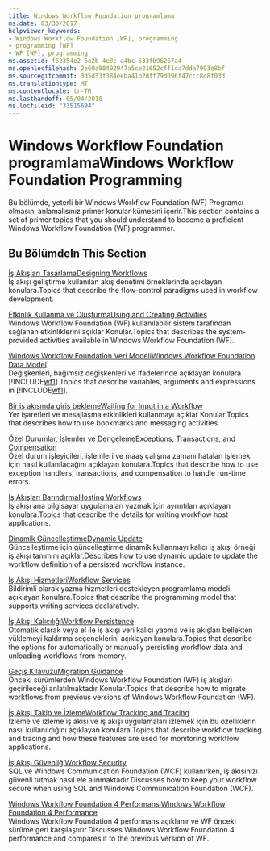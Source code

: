 ```yaml
---
title: Windows Workflow Foundation programlama
ms.date: 03/30/2017
helpviewer_keywords:
- Windows Workflow Foundation [WF], programming
- programming [WF]
- WF [WF], programming
ms.assetid: f62354e2-6a2b-4e8c-a4bc-533fb96267a4
ms.openlocfilehash: 2e60a98492947a5ce21652cff1ca7dda7993e8bf
ms.sourcegitcommit: 3d5d33f384eeba41b2dff79d096f47ccc8d8f03d
ms.translationtype: MT
ms.contentlocale: tr-TR
ms.lasthandoff: 05/04/2018
ms.locfileid: "33515694"
---
```

# <a name="windows-workflow-foundation-programming"></a><span data-ttu-id="e00d7-102">Windows Workflow Foundation programlama</span><span class="sxs-lookup"><span data-stu-id="e00d7-102">Windows Workflow Foundation Programming</span></span>
<span data-ttu-id="e00d7-103">Bu bölümde, yeterli bir Windows Workflow Foundation (WF) Programcı olmasını anlamalısınız primer konular kümesini içerir.</span><span class="sxs-lookup"><span data-stu-id="e00d7-103">This section contains a set of primer topics that you should understand to become a proficient Windows Workflow Foundation (WF) programmer.</span></span>  
  
## <a name="in-this-section"></a><span data-ttu-id="e00d7-104">Bu Bölümde</span><span class="sxs-lookup"><span data-stu-id="e00d7-104">In This Section</span></span>  
 [<span data-ttu-id="e00d7-105">İş Akışları Tasarlama</span><span class="sxs-lookup"><span data-stu-id="e00d7-105">Designing Workflows</span></span>](../../../docs/framework/windows-workflow-foundation/designing-workflows.md)  
 <span data-ttu-id="e00d7-106">İş akışı geliştirme kullanılan akış denetimi örneklerinde açıklayan konulara.</span><span class="sxs-lookup"><span data-stu-id="e00d7-106">Topics that describe the flow-control paradigms used in workflow development.</span></span>  
  
 [<span data-ttu-id="e00d7-107">Etkinlik Kullanma ve Oluşturma</span><span class="sxs-lookup"><span data-stu-id="e00d7-107">Using and Creating Activities</span></span>](../../../docs/framework/windows-workflow-foundation/using-and-creating-activities.md)  
 <span data-ttu-id="e00d7-108">Windows Workflow Foundation (WF) kullanılabilir sistem tarafından sağlanan etkinliklerini açıklar Konular.</span><span class="sxs-lookup"><span data-stu-id="e00d7-108">Topics that describes the system-provided activities available in Windows Workflow Foundation (WF).</span></span>  
  
 [<span data-ttu-id="e00d7-109">Windows Workflow Foundation Veri Modeli</span><span class="sxs-lookup"><span data-stu-id="e00d7-109">Windows Workflow Foundation Data Model</span></span>](../../../docs/framework/windows-workflow-foundation/data-model.md)  
 <span data-ttu-id="e00d7-110">Değişkenleri, bağımsız değişkenleri ve ifadelerinde açıklayan konulara [!INCLUDE[wf1](../../../includes/wf1-md.md)].</span><span class="sxs-lookup"><span data-stu-id="e00d7-110">Topics that describe variables, arguments and expressions in [!INCLUDE[wf1](../../../includes/wf1-md.md)].</span></span>  
  
 [<span data-ttu-id="e00d7-111">Bir iş akışında giriş bekleme</span><span class="sxs-lookup"><span data-stu-id="e00d7-111">Waiting for Input in a Workflow</span></span>](../../../docs/framework/windows-workflow-foundation/waiting-for-input-in-a-workflow.md)  
 <span data-ttu-id="e00d7-112">Yer işaretleri ve mesajlaşma etkinlikleri kullanmayı açıklar Konular.</span><span class="sxs-lookup"><span data-stu-id="e00d7-112">Topics that describes how to use bookmarks and messaging activities.</span></span>  
  
 [<span data-ttu-id="e00d7-113">Özel Durumlar, İşlemler ve Dengeleme</span><span class="sxs-lookup"><span data-stu-id="e00d7-113">Exceptions, Transactions, and Compensation</span></span>](../../../docs/framework/windows-workflow-foundation/exceptions-transactions-and-compensation.md)  
 <span data-ttu-id="e00d7-114">Özel durum işleyicileri, işlemleri ve maaş çalışma zamanı hataları işlemek için nasıl kullanılacağını açıklayan konulara.</span><span class="sxs-lookup"><span data-stu-id="e00d7-114">Topics that describe how to use exception handlers, transactions, and compensation to handle run-time errors.</span></span>  
  
 [<span data-ttu-id="e00d7-115">İş Akışları Barındırma</span><span class="sxs-lookup"><span data-stu-id="e00d7-115">Hosting Workflows</span></span>](../../../docs/framework/windows-workflow-foundation/hosting-workflows.md)  
 <span data-ttu-id="e00d7-116">İş akışı ana bilgisayar uygulamaları yazmak için ayrıntıları açıklayan konulara.</span><span class="sxs-lookup"><span data-stu-id="e00d7-116">Topics that describe the details for writing workflow host applications.</span></span>  
  
 [<span data-ttu-id="e00d7-117">Dinamik Güncelleştirme</span><span class="sxs-lookup"><span data-stu-id="e00d7-117">Dynamic Update</span></span>](../../../docs/framework/windows-workflow-foundation/dynamic-update.md)  
 <span data-ttu-id="e00d7-118">Güncelleştirme için güncelleştirme dinamik kullanmayı kalıcı iş akışı örneği iş akışı tanımını açıklar.</span><span class="sxs-lookup"><span data-stu-id="e00d7-118">Describes how to use dynamic update to update the workflow definition of a persisted workflow instance.</span></span>  
  
 [<span data-ttu-id="e00d7-119">İş Akışı Hizmetleri</span><span class="sxs-lookup"><span data-stu-id="e00d7-119">Workflow Services</span></span>](../../../docs/framework/wcf/feature-details/workflow-services.md)  
 <span data-ttu-id="e00d7-120">Bildirimli olarak yazma hizmetleri destekleyen programlama modeli açıklayan konulara.</span><span class="sxs-lookup"><span data-stu-id="e00d7-120">Topics that describe the programming model that supports writing services declaratively.</span></span>  
  
 [<span data-ttu-id="e00d7-121">İş Akışı Kalıcılığı</span><span class="sxs-lookup"><span data-stu-id="e00d7-121">Workflow Persistence</span></span>](../../../docs/framework/windows-workflow-foundation/workflow-persistence.md)  
 <span data-ttu-id="e00d7-122">Otomatik olarak veya el ile iş akışı veri kalıcı yapma ve iş akışları bellekten yüklemeyi kaldırma seçeneklerini açıklayan konulara.</span><span class="sxs-lookup"><span data-stu-id="e00d7-122">Topics that describe the options for automatically or manually persisting workflow data and unloading workflows from memory.</span></span>  
  
 [<span data-ttu-id="e00d7-123">Geçiş Kılavuzu</span><span class="sxs-lookup"><span data-stu-id="e00d7-123">Migration Guidance</span></span>](../../../docs/framework/windows-workflow-foundation/migration-guidance.md)  
 <span data-ttu-id="e00d7-124">Önceki sürümlerden Windows Workflow Foundation (WF) iş akışları geçirileceği anlatılmaktadır Konular.</span><span class="sxs-lookup"><span data-stu-id="e00d7-124">Topics that describe how to migrate workflows from previous versions of Windows Workflow Foundation (WF).</span></span>  
  
 [<span data-ttu-id="e00d7-125">İş Akışı Takip ve İzleme</span><span class="sxs-lookup"><span data-stu-id="e00d7-125">Workflow Tracking and Tracing</span></span>](../../../docs/framework/windows-workflow-foundation/workflow-tracking-and-tracing.md)  
 <span data-ttu-id="e00d7-126">İzleme ve izleme iş akışı ve iş akışı uygulamaları izlemek için bu özelliklerin nasıl kullanıldığını açıklayan konulara.</span><span class="sxs-lookup"><span data-stu-id="e00d7-126">Topics that describe workflow tracking and tracing and how these features are used for monitoring workflow applications.</span></span>  
  
 [<span data-ttu-id="e00d7-127">İş Akışı Güvenliği</span><span class="sxs-lookup"><span data-stu-id="e00d7-127">Workflow Security</span></span>](../../../docs/framework/windows-workflow-foundation/workflow-security.md)  
 <span data-ttu-id="e00d7-128">SQL ve Windows Communication Foundation (WCF) kullanırken, iş akışınızı güvenli tutmak nasıl ele alınmaktadır.</span><span class="sxs-lookup"><span data-stu-id="e00d7-128">Discusses how to keep your workflow secure when using SQL and Windows Communication Foundation (WCF).</span></span>  
  
 [<span data-ttu-id="e00d7-129">Windows Workflow Foundation 4 Performansı</span><span class="sxs-lookup"><span data-stu-id="e00d7-129">Windows Workflow Foundation 4 Performance</span></span>](../../../docs/framework/windows-workflow-foundation/performance.md)  
 <span data-ttu-id="e00d7-130">Windows Workflow Foundation 4 performans açıklanır ve WF önceki sürüme geri karşılaştırır.</span><span class="sxs-lookup"><span data-stu-id="e00d7-130">Discusses Windows Workflow Foundation 4 performance and compares it to the previous version of WF.</span></span>
